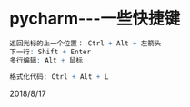 # pycharm---一些快捷键

```r
返回光标的上一个位置： Ctrl + Alt + 左箭头
下一行: Shift + Enter
多行编辑: Alt + 鼠标

格式化代码: Ctrl + Alt + L
```

2018/8/17  
